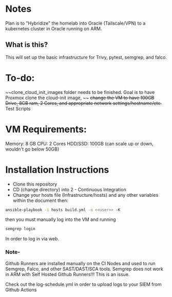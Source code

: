 # Notes
Plan is to "Hybridize" the homelab into Oracle (Tailscale/VPN) to a kubernetes cluster in Oracle running on ARM.

## What is this?
This will set up the basic infrastructure for Trivy, pytest, semgrep, and falco.

# To-do:
~~clone_cloud_init_images folder needs to be finished. Goal is to have Proxmox clone the cloud-init image, ~~
~~change the VM to have 100GB Drive, 8GB ram, 2 Cores, and appropriate network settings/hostname/etc.~~
Test Scripts


# VM Requirements:
Memory: 8 GB
CPU: 2 Cores
HDD/SSD: 100GB (can scale up or down, wouldn't go below 50GB)

# Installation Instructions
- Clone this repository 
- CD (change directory) into 2 - Continuous Integration
- Change your hosts file (Infrastructure/hosts) and any other variables within the document
then:
```bash
ansible-playbook -i hosts build.yml -u <<user>> -K
```
then you must manually log into the VM and running
```bash
semgrep login
```
In order to log in via web.

### Note-
Github Runners are installed manually on the CI Nodes and used to run Semgrep, Falco, and other SAST/DAST/SCA tools. Semgrep does not work in ARM with Self Hosted Github Runners!!! This is an issue.

Check out the log-schedule.yml in order to upload logs to your SIEM from Github Actions
